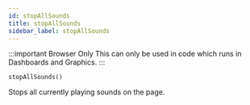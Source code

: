 ```yaml
---
id: stopAllSounds
title: stopAllSounds
sidebar_label: stopAllSounds
---
```


:::important Browser Only
This can only be used in code which runs in Dashboards and Graphics.
:::

`stopAllSounds()`

Stops all currently playing sounds on the page.

